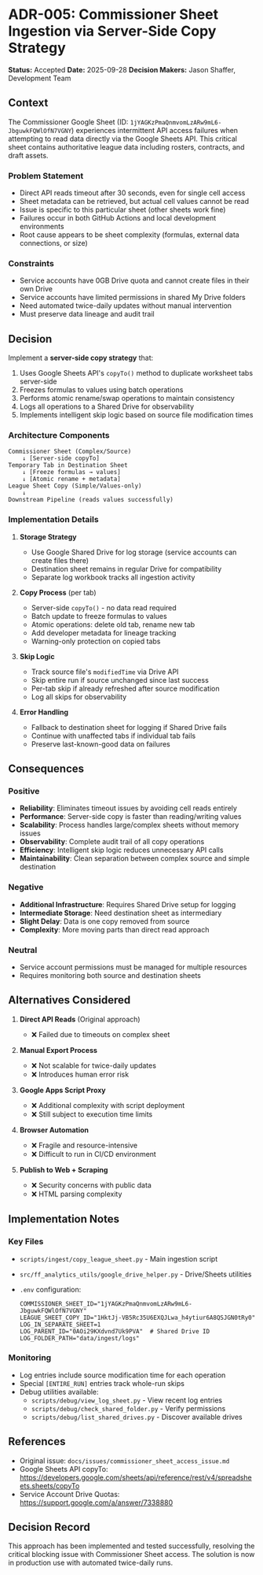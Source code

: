 # ADR-005: Commissioner Sheet Ingestion via Server-Side Copy Strategy

**Status:** Accepted
**Date:** 2025-09-28
**Decision Makers:** Jason Shaffer, Development Team

## Context

The Commissioner Google Sheet (ID: `1jYAGKzPmaQnmvomLzARw9mL6-JbguwkFQWlOfN7VGNY`) experiences intermittent API access failures when attempting to read data directly via the Google Sheets API. This critical sheet contains authoritative league data including rosters, contracts, and draft assets.

### Problem Statement

- Direct API reads timeout after 30 seconds, even for single cell access
- Sheet metadata can be retrieved, but actual cell values cannot be read
- Issue is specific to this particular sheet (other sheets work fine)
- Failures occur in both GitHub Actions and local development environments
- Root cause appears to be sheet complexity (formulas, external data connections, or size)

### Constraints

- Service accounts have 0GB Drive quota and cannot create files in their own Drive
- Service accounts have limited permissions in shared My Drive folders
- Need automated twice-daily updates without manual intervention
- Must preserve data lineage and audit trail

## Decision

Implement a **server-side copy strategy** that:

1. Uses Google Sheets API's `copyTo()` method to duplicate worksheet tabs server-side
1. Freezes formulas to values using batch operations
1. Performs atomic rename/swap operations to maintain consistency
1. Logs all operations to a Shared Drive for observability
1. Implements intelligent skip logic based on source file modification times

### Architecture Components

```
Commissioner Sheet (Complex/Source)
    ↓ [Server-side copyTo]
Temporary Tab in Destination Sheet
    ↓ [Freeze formulas → values]
    ↓ [Atomic rename + metadata]
League Sheet Copy (Simple/Values-only)
    ↓
Downstream Pipeline (reads values successfully)
```

### Implementation Details

1. **Storage Strategy**

   - Use Google Shared Drive for log storage (service accounts can create files there)
   - Destination sheet remains in regular Drive for compatibility
   - Separate log workbook tracks all ingestion activity

1. **Copy Process** (per tab)

   - Server-side `copyTo()` - no data read required
   - Batch update to freeze formulas to values
   - Atomic operations: delete old tab, rename new tab
   - Add developer metadata for lineage tracking
   - Warning-only protection on copied tabs

1. **Skip Logic**

   - Track source file's `modifiedTime` via Drive API
   - Skip entire run if source unchanged since last success
   - Per-tab skip if already refreshed after source modification
   - Log all skips for observability

1. **Error Handling**

   - Fallback to destination sheet for logging if Shared Drive fails
   - Continue with unaffected tabs if individual tab fails
   - Preserve last-known-good data on failures

## Consequences

### Positive

- **Reliability**: Eliminates timeout issues by avoiding cell reads entirely
- **Performance**: Server-side copy is faster than reading/writing values
- **Scalability**: Process handles large/complex sheets without memory issues
- **Observability**: Complete audit trail of all copy operations
- **Efficiency**: Intelligent skip logic reduces unnecessary API calls
- **Maintainability**: Clean separation between complex source and simple destination

### Negative

- **Additional Infrastructure**: Requires Shared Drive setup for logging
- **Intermediate Storage**: Need destination sheet as intermediary
- **Slight Delay**: Data is one copy removed from source
- **Complexity**: More moving parts than direct read approach

### Neutral

- Service account permissions must be managed for multiple resources
- Requires monitoring both source and destination sheets

## Alternatives Considered

1. **Direct API Reads** (Original approach)

   - ❌ Failed due to timeouts on complex sheet

1. **Manual Export Process**

   - ❌ Not scalable for twice-daily updates
   - ❌ Introduces human error risk

1. **Google Apps Script Proxy**

   - ❌ Additional complexity with script deployment
   - ❌ Still subject to execution time limits

1. **Browser Automation**

   - ❌ Fragile and resource-intensive
   - ❌ Difficult to run in CI/CD environment

1. **Publish to Web + Scraping**

   - ❌ Security concerns with public data
   - ❌ HTML parsing complexity

## Implementation Notes

### Key Files

- `scripts/ingest/copy_league_sheet.py` - Main ingestion script

- `src/ff_analytics_utils/google_drive_helper.py` - Drive/Sheets utilities

- `.env` configuration:

  ```text
  COMMISSIONER_SHEET_ID="1jYAGKzPmaQnmvomLzARw9mL6-JbguwkFQWlOfN7VGNY"
  LEAGUE_SHEET_COPY_ID="1HktJj-VB5Rc35U6EXQJLwa_h4ytiur6A8QSJGN0tRy0"
  LOG_IN_SEPARATE_SHEET=1
  LOG_PARENT_ID="0AOi29KXdvnd7Uk9PVA"  # Shared Drive ID
  LOG_FOLDER_PATH="data/ingest/logs"
  ```

### Monitoring

- Log entries include source modification time for each operation
- Special `[ENTIRE_RUN]` entries track whole-run skips
- Debug utilities available:
  - `scripts/debug/view_log_sheet.py` - View recent log entries
  - `scripts/debug/check_shared_folder.py` - Verify permissions
  - `scripts/debug/list_shared_drives.py` - Discover available drives

## References

- Original issue: `docs/issues/commissioner_sheet_access_issue.md`
- Google Sheets API copyTo: <https://developers.google.com/sheets/api/reference/rest/v4/spreadsheets.sheets/copyTo>
- Service Account Drive Quotas: <https://support.google.com/a/answer/7338880>

## Decision Record

This approach has been implemented and tested successfully, resolving the critical blocking issue with Commissioner Sheet access. The solution is now in production use with automated twice-daily runs.
